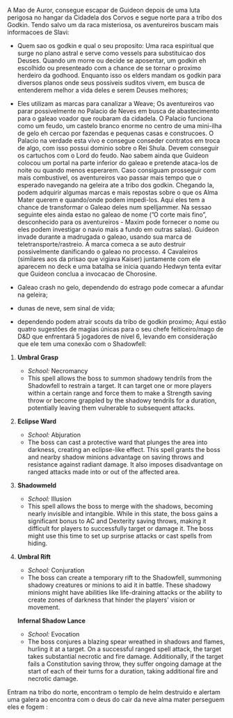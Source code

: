 A Mao de Auror, consegue escapar de Guideon depois de uma luta perigosa no hangar da Cidadela dos Corvos e segue norte para a tribo dos Godkin. Tendo salvo um da raca misteriosa, os aventureiros buscam mais informacoes de Slavi:
- Quem sao os godkin e qual o seu proposito: Uma raca espiritual que surge no plano astral e serve como vessels para substituicao dos Deuses. Quando um morre ou decide se aposentar, um godkin eh escolhido ou presenteado com a chance de se tornar o proximo herdeiro da godhood. Enquanto isso os elders mandam os godkin para diversos planos onde seus possiveis suditos vivem, em busca de entenderem melhor a vida deles e serem Deuses melhores;
- Eles utilizam as marcas para canalizar a Weave;
Os aventureiros vao parar possivelmente no Palacio de Neves em busca de abastecimento para o galeao voador que roubaram da cidadela. O Palacio funciona como um feudo, um castelo branco enorme no centro de uma mini-ilha de gelo eh cercao por fazendas e pequenas casas e construcoes. O Palacio na verdade esta vivo e consegue conseder contratos em troca de algo, com isso possui dominio sobre o Rei Shula. Devem conseguir os cartuchos com o Lord do feudo.
Nao sabem ainda que Guideon colocou um portal na parte inferior do galeao e pretende ataca-los de noite ou quando menos esperarem.
Caso consiguam prosseguir com mais combustivel, os aventureiros vao passar mais tempo que o esperado navegando na geleira ate a tribo dos godkin. Chegando la, podem adquirir algumas marcas e mais repostas sobre o que os Alma Mater querem e quando/onde podem impedi-los. Aqui eles tem a chance de transformar o Galeao deles num spelljammer.
Na sessao seguinte eles ainda estao no galeao de nome (”O corte mais fino”, desconhecido para os aventureiros - Maxim pode fornecer o nome ou eles podem investigar o navio mais a fundo em outras salas).
Guideon invade durante a madrugada o galeao, usando sua marca de teletransporte/rastreio. A marca comeca a se auto destruir possivelmente danificando o galeao no processo. 4 Cavaleiros (similares aos da prisao que vigiava Kaiser) juntamente com ele aparecem no deck e uma batalha se inicia quando Hedwyn tenta evitar que Guideon conclua a invocacao de Chorosine.
  
- Galeao crash no gelo, dependendo do estrago pode comecar a afundar na geleira;
- dunas de neve, sem sinal de vida;
- dependendo podem atrair scouts da tribo de godkin proximo;
Aqui estão quatro sugestões de magias únicas para o seu chefe feiticeiro/mago de D&D que enfrentará 5 jogadores de nível 6, levando em consideração que ele tem uma conexão com o Shadowfell:
1. **Umbral Grasp**
    - _School:_ Necromancy
    - This spell allows the boss to summon shadowy tendrils from the Shadowfell to restrain a target. It can target one or more players within a certain range and force them to make a Strength saving throw or become grappled by the shadowy tendrils for a duration, potentially leaving them vulnerable to subsequent attacks.
2. **Eclipse Ward**
    - _School:_ Abjuration
    - The boss can cast a protective ward that plunges the area into darkness, creating an eclipse-like effect. This spell grants the boss and nearby shadow minions advantage on saving throws and resistance against radiant damage. It also imposes disadvantage on ranged attacks made into or out of the affected area.
3. **Shadowmeld**
    - _School:_ Illusion
    - This spell allows the boss to merge with the shadows, becoming nearly invisible and intangible. While in this state, the boss gains a significant bonus to AC and Dexterity saving throws, making it difficult for players to successfully target or damage it. The boss might use this time to set up surprise attacks or cast spells from hiding.
4. **Umbral Rift**
    
    - _School:_ Conjuration
    - The boss can create a temporary rift to the Shadowfell, summoning shadowy creatures or minions to aid it in battle. These shadowy minions might have abilities like life-draining attacks or the ability to create zones of darkness that hinder the players' vision or movement.
    
    **Infernal Shadow Lance**
    
    - _School:_ Evocation
    - The boss conjures a blazing spear wreathed in shadows and flames, hurling it at a target. On a successful ranged spell attack, the target takes substantial necrotic and fire damage. Additionally, if the target fails a Constitution saving throw, they suffer ongoing damage at the start of each of their turns for a duration, taking additional fire and necrotic damage.

Entram na tribo do norte, encontram o templo de helm destruido e alertam uma galera ao encontra com o deus do cair da neve
alma mater perseguem eles e fogem :
